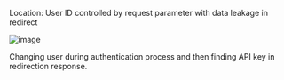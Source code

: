 Location: User ID controlled by request parameter with data leakage in redirect 

![image](https://github.com/user-attachments/assets/aa41dfa1-ebaf-4713-88b9-1bc42b7eaa43)

Changing user during authentication process and then finding API key in redirection response.
